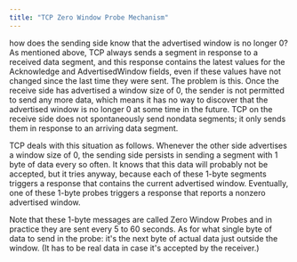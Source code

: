 ```yaml
---
title: "TCP Zero Window Probe Mechanism"
---
```


how does the sending side know that the advertised window is no longer 0? As mentioned above, TCP always sends a segment in response to a received data segment, and this response contains the latest values for the Acknowledge and AdvertisedWindow fields, even if these values have not changed since the last time they were sent. The problem is this. Once the receive side has advertised a window size of 0, the sender is not permitted to send any more data, which means it has no way to discover
that the advertised window is no longer 0 at some time in the future. TCP on the receive side does not spontaneously send nondata segments; it only sends them in response to an arriving data segment.

TCP deals with this situation as follows. Whenever the other side advertises a window size of 0, the sending side persists in sending a segment with 1 byte of data every so often. It knows that this data will probably not be accepted, but it tries anyway, because each of these 1-byte segments triggers a response that contains the current advertised window. Eventually, one of these 1-byte probes triggers a response that reports a nonzero advertised window.

Note that these 1-byte messages are called Zero Window Probes and in practice they are sent every 5 to 60 seconds. As for what single byte of data to send in the probe: it's the next byte of actual data just outside the window. (It has to be real data in case it's accepted by the receiver.)
